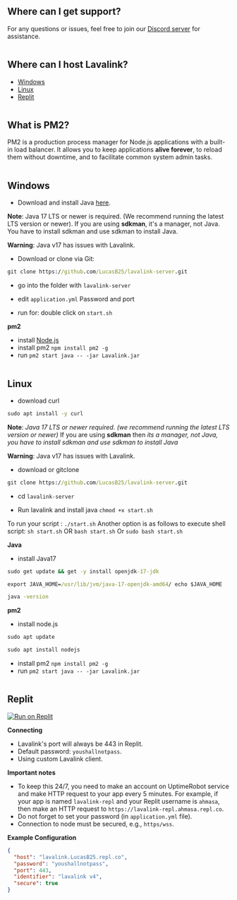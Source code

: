 ## Where can I get support?

For any questions or issues, feel free to join our [Discord server](https://discord.gg/5shqv9Kygv) for assistance.

```

```
## Where can I host Lavalink?

- [Windows](https://github.com/LucasB25/lavalink-server?tab=readme-ov-file#windows)
- [Linux](https://github.com/LucasB25/lavalink-server?tab=readme-ov-file#linux)
- [Replit](https://github.com/LucasB25/lavalink-server?tab=readme-ov-file#replit)

```

```
## What is PM2?

PM2 is a production process manager for Node.js applications with a built-in load balancer. It allows you to keep applications **alive forever**, to reload them without downtime, and to facilitate common system admin tasks.

```

```
## Windows 

- Download and install Java [here](https://adoptopenjdk.net/). 

**Note**: Java 17 LTS or newer is required. (We recommend running the latest LTS version or newer). If you are using **sdkman**, it's a manager, not Java. You have to install sdkman and use sdkman to install Java.

**Warning**: Java v17 has issues with Lavalink.

- Download or clone via Git:
```cmd
git clone https://github.com/LucasB25/lavalink-server.git
```

- go into the folder with `lavalink-server`

- edit `application.yml` Password and port 

- run for: double click on `start.sh`

**pm2**

- install [Node.js](https://nodejs.org)
- install pm2 `npm install pm2 -g`
- run `pm2 start java -- -jar Lavalink.jar`
```

```
## Linux

- download curl
```cmd
sudo apt install -y curl
```

**Note**: _Java 17 LTS or newer required. (we recommend running the latest LTS version or newer)_ If you are using **sdkman** then _its a manager, not Java, you have to install sdkman and use sdkman to install Java_

**Warning**: Java v17 has issues with Lavalink.

- download or gitclone 
```cmd
git clone https://github.com/LucasB25/lavalink-server.git
```
- cd `lavalink-server`

- Run lavalink and install java
`chmod +x start.sh`

To run your script : `./start.sh`
Another option is as follows to execute shell script: `sh start.sh` OR `bash start.sh` Or `sudo bash start.sh`

**Java**

- install Java17
```cmd
sudo get update && get -y install openjdk-17-jdk 
```
```cmd
export JAVA_HOME=/usr/lib/jvm/java-17-openjdk-amd64/ echo $JAVA_HOME 
```
```cmd
java -version 
```

**pm2**

- install node.js 
```cmd
sudo apt update
```
```cmd
sudo apt install nodejs
```

- install pm2 `npm install pm2 -g`
- run `pm2 start java -- -jar Lavalink.jar`

```

```
## Replit

[![Run on Replit](https://repl.it/badge/github/LucasB25/lavalink-server)](https://repl.it/github/LucasB25/lavalink-server)

**Connecting**

- Lavalink's port will always be 443 in Replit.
- Default password: `youshallnotpass`.
- Using custom Lavalink client.

**Important notes**


- To keep this 24/7, you need to make an account on UptimeRobot service and make HTTP request to your app every 5 minutes. For example, if your app is named `lavalink-repl` and your Replit username is `ahmasa`, then make an HTTP request to `https://lavalink-repl.ahmasa.repl.co`.
- Do not forget to set your password (in `application.yml` file).
- Connection to node must be secured, e.g., `https/wss`.

**Example Configuration**

```json
{
  "host": "lavalink.LucasB25.repl.co",
  "password": "youshallnotpass",
  "port": 443,
  "identifier": "lavalink v4",     
  "secure": true
}